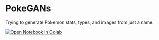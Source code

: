 # PokeGANs
Trying to generate Pokemon stats, types, and images from just a name. 


[![Open Notebook In Colab](https://colab.research.google.com/assets/colab-badge.svg)](https://colab.research.google.com/drive/1AylKxMyQXHkeSqOsvGaMS0CDKcJJj_fP?usp=sharing) 

